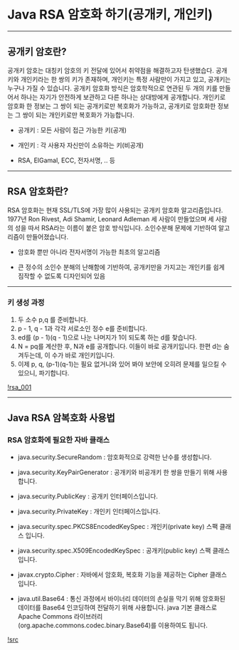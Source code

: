 # Java RSA 암호화 하기(공개키, 개인키)



---
## 공개키 암호란?

공개키 암호는 대칭키 암호의 키 전달에 있어서 취약점을 해결하고자 탄생했습다. 공개키와 개인키라는 한 쌍의 키가 존재하며, 개인키는 특정 사람만이 가지고 있고, 공개키는 누구나 가질 수 있습니다. 공개키 암호화 방식은 암호학적으로 연관된 두 개의 키를 만들어서 하나는 자기가 안전하게 보관하고 다른 하나는 상대방에게 공개합니다.
개인키로 암호화 한 정보는 그 쌍이 되는 공개키로만 복호화가 가능하고, 공개키로 암호화한 정보는 그 쌍이 되는 개인키로만 복호화가 가능합니다.

- 공개키 : 모든 사람이 접근 가능한 키(공개)

- 개인키 : 각 사용자 자신만이 소유하는 키(비공개)

- RSA, ElGamal, ECC, 전자서명, .. 등


---
## RSA 암호화란?

RSA 암호화는 현재 SSL/TLS에 가장 많이 사용되는 공개키 암호화 알고리즘입니다. 1977년 Ron Rivest, Adi Shamir, Leonard Adleman 세 사람이 만들었으며 세 사람의 성을 따서 RSA라는 이름이 붙은 암호 방식입니다. 소인수분해 문제에 기반하여 알고리즘이 만들어졌습니다.

- 암호화 뿐만 아니라 전자서명이 가능한 최초의 알고리즘

- 큰 정수의 소인수 분해의 난해함에 기반하여, 공개키만을 가지고는 개인키를 쉽게 짐작할 수 없도록 디자인되어 있음

---
### 키 생성 과정

1. 두 소수 p,q 를 준비합니다.
2. p - 1, q - 1과 각각 서로소인 정수 e를 준비합니다.
3. ed를 (p - 1)(q - 1)으로 나눈 나머지가 1이 되도록 하는 d를 찾습니다.
4. N = pq를 계산한 후, N과 e를 공개합니다. 이들이 바로 공개키입니다. 한편 d는 숨겨두는데, 이 수가 바로 개인키입니다.
5. 이제 p, q, (p-1)(q-1)는 필요 없거니와 있어 봐야 보안에 오히려 문제를 일으킬 수 있으니, 파기합니다.

[!rsa_001](/rsa_001.png)

---
## Java RSA 암복호화 사용법

### RSA 암호화에 필요한 자바 클래스

- java.security.SecureRandom : 암호화적으로 강력한 난수를 생성합니다.

- java.security.KeyPairGenerator : 공개키와 비공개키 한 쌍을 만들기 위해 사용합니다.

- java.security.PublicKey : 공개키 인터페이스입니다.

- java.security.PrivateKey : 개인키 인터페이스입니다.

- java.security.spec.PKCS8EncodedKeySpec : 개인키(private key) 스팩 클래스 입니다. 

- java.security.spec.X509EncodedKeySpec : 공개키(public key) 스팩 클래스 입니다.

- javax.crypto.Cipher : 자바에서 암호화, 복호화 기능을 제공하는 Cipher 클래스 입니다.

- java.util.Base64 : 통신 과정에서 바이너리 데이터의 손실을 막기 위해 암호화된 데이터를 Base64 인코딩하여 전달하기 위해 사용합니다. java 기본 클래스로 Apache Commons 라이브러리(org.apache.commons.codec.binary.Base64)를 이용하여도 됩니다.


[!src](./RSACrypto.java)





